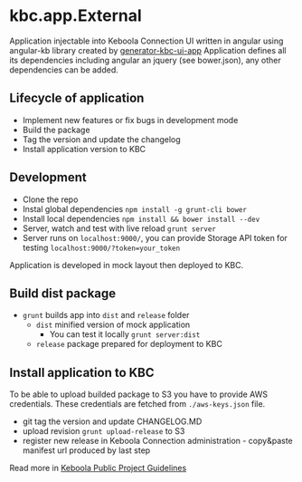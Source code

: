 # kbc.app.External

Application injectable into Keboola Connection UI written in angular using angular-kb library created by [generator-kbc-ui-app](https://github.com/keboola/generator-kbc-ui-app)
Application defines all its dependencies including angular an jquery (see bower.json), any other dependencies can be added.




## Lifecycle of application

 * Implement new features or fix bugs in development mode
 * Build the package
 * Tag the version and update the changelog
 * Install application version to KBC

## Development

* Clone the repo
* Instal global dependencies `npm install -g grunt-cli bower`
* Install local dependencies `npm install && bower install --dev`
* Server, watch and test with live reload `grunt server`
* Server runs on `localhost:9000/`, you can provide Storage API token for testing `localhost:9000/?token=your_token`

Application is developed in mock layout then deployed to KBC.


## Build dist package

* `grunt` builds app into `dist` and `release` folder
  * `dist` minified version of mock application
    * You can test it locally `grunt server:dist`
  * `release` package prepared for deployment to KBC


## Install application to KBC
To be able to upload builded package to S3 you have to provide AWS credentials.
These credentials are fetched from `./aws-keys.json` file.

* git tag the version and update CHANGELOG.MD
* upload revision `grunt upload-release` to S3
* register new release in Keboola Connection administration - copy&paste manifest url produced by last step


Read more in [Keboola Public Project Guidelines](https://github.com/keboola/public-project-guidelines)